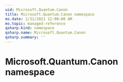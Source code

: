 ```yaml
---
uid: Microsoft.Quantum.Canon
title: Microsoft.Quantum.Canon namespace
ms.date: 1/31/2021 12:00:00 AM
ms.topic: managed-reference
qsharp.kind: namespace
qsharp.name: Microsoft.Quantum.Canon
qsharp.summary: ''
---
```


# Microsoft.Quantum.Canon namespace



